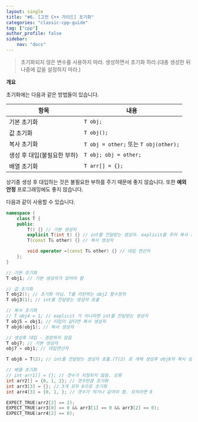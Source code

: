 ```yaml
---
layout: single
title: "#6. [고전 C++ 가이드] 초기화"
categories: "classic-cpp-guide"
tag: ["cpp"]
author_profile: false
sidebar: 
    nav: "docs"
---
```


> 초기화되지 않은 변수를 사용하지 마라.
> 생성하면서 초기화 하라.(대충 생성한 뒤 나중에 값을 설정하지 마라.)

**개요**

초기화에는 다음과 같은 방법들이 있습니다.

|항목|내용|
|--|--|
|기본 초기화|`T obj;`|
|값 초기화|`T obj();`|
|복사 초기화|`T obj = other;` 또는 `T obj(other);`|
|생성 후 대입(불필요한 부하)|`T obj; obj = other;`|
|배열 초기화|`T arr[] = {};`|

상기중 생성 후 대입하는 것은 불필요한 부하를 주기 때문에 좋지 않습니다. 또한 **예외 안정** 프로그래밍에도 좋지 않습니다.

다음과 같이 사용할 수 있습니다.

```cpp
namespace {
    class T {
    public:
        T() {} // 기본 생성자
        explicit T(int t) {} // int를 전달받는 생성자. explicit를 주어 복사 초기화를 막음
        T(const T& other) {} // 복사 생성자

        void operator =(const T& other) {} // 대입 연산자
    };
}
```

```cpp
// 기본 초기화
T obj1; // 기본 생성자가 있어야 함

// 값 초기화
T obj2(); // 초기화 아님. T를 리턴하는 obj2 함수정의
T obj3(1); // int를 전달받는 생성자 호출

// 복사 초기화
// T obj4 = 1; // explicit 가 아니라면 int를 전달받는 생성자
T obj5 = obj1; // 타입이 같다면 복사 생성자
T obj6(obj1); // 복사 생성자

// 생성후 대입 - 권장하지 않음
T obj7; // 기본 생성자
obj7 = obj1; // 대입연산자

T obj8 = T(2); // int를 전달받는 생성자 호출.(T(2) 로 개체 생성후 obj8의 복사 생성자 호출하지는 않음)

// 배열 초기화
// int arr1[] = {}; // 갯수가 지정되지 않음. 오류
int arr2[] = {0, 1, 2}; // 갯수만큼 초기화
int arr3[3] = {}; // 3개 모두 0으로 초기화
int arr4[3] = {0, 1, }; // 갯수가 적거나 같아야 함. 모자라면 0

EXPECT_TRUE(arr2[2] == 2);
EXPECT_TRUE(arr3[0] == 0 && arr3[1] == 0 && arr3[2] == 0);
EXPECT_TRUE(arr4[2] == 0);
```

